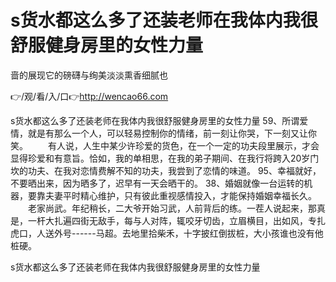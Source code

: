 # s货水都这么多了还装老师在我体内我很舒服健身房里的女性力量
啬的展现它的磅礴与绚美淡淡熏香细腻也

👉/观/看/入/口👉http://wencao66.com

s货水都这么多了还装老师在我体内我很舒服健身房里的女性力量	59、所谓爱情，就是有那么一个人，可以轻易控制你的情绪，前一刻让你哭，下一刻又让你笑。
　　有人说，人生中某少许珍爱的货色，在一个一定的功夫段里展示，才会显得珍爱和有意旨。恰如，我的单相思，在我的弟子期间、在我行将跨入20岁门坎的功夫、在我对恋情费解不知的功夫，我尝到了恋情的味道。
	95、幸福就好，不要晒出来，因为晒多了，迟早有一天会晒干的。
	38、婚姻就像一台运转的机器，要靠夫妻平时精心维护，只有彼此重视感情投入，才能保持婚姻幸福长久。
　　老家尚武。年纪稍长，二大爷开始习武，人前背后的练。一茬人说起来，那真是，一杆大扎遍四街无敌手，每与人对阵，辄咬牙切齿，立眉横目，出如风，专扎虎口，人送外号------马超。去地里拾柴禾，十字披红倒拔桩，大小孩谁也没有他桩硬。

s货水都这么多了还装老师在我体内我很舒服健身房里的女性力量
